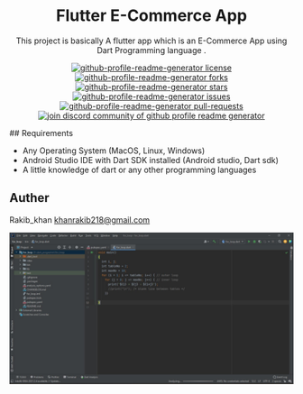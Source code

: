 <h1 align="center">
  Flutter E-Commerce App
</h1>
<p align="center">
This project is basically A flutter app which is an E-Commerce App using Dart Programming language .
</p>
<p align="center">
<a href="https://github.com/Rakib00111/github-profile-readme-generator/blob/master/LICENSE" target="blank">
<img src="https://img.shields.io/github/license/Rakib00111/github-profile-readme-generator?style=flat-square" alt="github-profile-readme-generator license" />
</a>
<a href="https://github.com/Rakib00111/github-profile-readme-generator/fork" target="blank">
<img src="https://img.shields.io/github/forks/Rakib00111/github-profile-readme-generator?style=flat-square" alt="github-profile-readme-generator forks"/>
</a>
<a href="https://github.com/Rakib00111/github-profile-readme-generator/stargazers" target="blank">
<img src="https://img.shields.io/github/stars/Rakib00111/github-profile-readme-generator?style=flat-square" alt="github-profile-readme-generator stars"/>
</a>
<a href="https://github.com/Rakib00111/github-profile-readme-generator/issues" target="blank">
<img src="https://img.shields.io/github/issues/Rakib00111/github-profile-readme-generator?style=flat-square" alt="github-profile-readme-generator issues"/>
</a>
<a href="https://github.com/Rakib00111/github-profile-readme-generator/pulls" target="blank">
<img src="https://img.shields.io/github/issues-pr/Rakib00111/github-profile-readme-generator?style=flat-square" alt="github-profile-readme-generator pull-requests"/>
</a>
<a href="https://discord.gg/HHMs7Eg" target="blank">
<img src="https://img.shields.io/discord/735303195105951764?label=Join%20Community&logo=discord&style=flat-square" alt="join discord community of github profile readme generator"/>
</a>
</p>
## Requirements 

- Any Operating System (MacOS, Linux, Windows)
- Android Studio IDE with Dart SDK installed (Android studio, Dart sdk)
- A little knowledge of dart or any other programming languages 

## Auther
Rakib_khan  khanrakib218@gmail.com

![](https://github.com/Rakib00111/Dart_Practice/blob/main/Dart_image.jpg)
